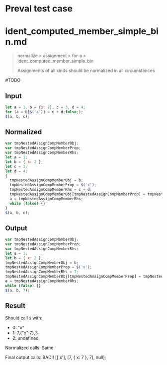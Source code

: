# Preval test case

# ident_computed_member_simple_bin.md

> normalize > assignment > for-a > ident_computed_member_simple_bin
>
> Assignments of all kinds should be normalized in all circumstances

#TODO

## Input

`````js filename=intro
let a = 1, b = {x: 2}, c = 3, d = 4;
for (a = b[$('x')] = c + d;false;);
$(a, b, c);
`````

## Normalized

`````js filename=intro
var tmpNestedAssignCompMemberObj;
var tmpNestedAssignCompMemberProp;
var tmpNestedAssignCompMemberRhs;
let a = 1;
let b = { x: 2 };
let c = 3;
let d = 4;
{
  tmpNestedAssignCompMemberObj = b;
  tmpNestedAssignCompMemberProp = $('x');
  tmpNestedAssignCompMemberRhs = c + d;
  tmpNestedAssignCompMemberObj[tmpNestedAssignCompMemberProp] = tmpNestedAssignCompMemberRhs;
  a = tmpNestedAssignCompMemberRhs;
  while (false) {}
}
$(a, b, c);
`````

## Output

`````js filename=intro
var tmpNestedAssignCompMemberObj;
var tmpNestedAssignCompMemberProp;
var tmpNestedAssignCompMemberRhs;
let a = 1;
let b = { x: 2 };
tmpNestedAssignCompMemberObj = b;
tmpNestedAssignCompMemberProp = $('x');
tmpNestedAssignCompMemberRhs = 7;
tmpNestedAssignCompMemberObj[tmpNestedAssignCompMemberProp] = tmpNestedAssignCompMemberRhs;
a = tmpNestedAssignCompMemberRhs;
while (false) {}
$(a, b, 7);
`````

## Result

Should call `$` with:
 - 0: "x"
 - 1: 7,{"x":7},3
 - 2: undefined

Normalized calls: Same

Final output calls: BAD!!
[['x'], [7, { x: 7 }, 7], null];

